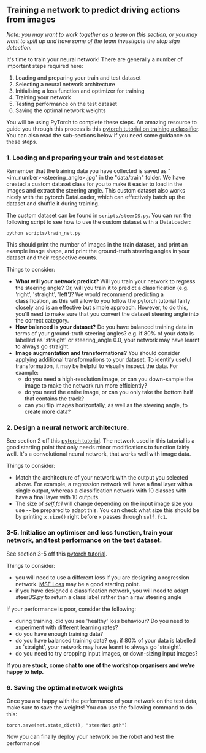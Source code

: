 ## Training a network to predict driving actions from images
_Note: you may want to work together as a team on this section, or you may want to split up and have some of the team investigate the stop sign detection._

It's time to train your neural network! There are generally a number of important steps required here:
1. Loading and preparing your train and test dataset
2. Selecting a neural network architecture
3. Initialising a loss function and optimizer for training
4. Training your network
5. Testing performance on the test dataset
6. Saving the optimal network weights

You will be using PyTorch to complete these steps. An amazing resource to guide you through this process is this [pytorch tutorial on training a classifier](https://pytorch.org/tutorials/beginner/blitz/cifar10_tutorial.html). You can also read the sub-sections below if you need some guidance on these steps.

### 1. Loading and preparing your train and test dataset
Remember that the training data you have collected is saved as "<im_number><steering_angle>.jpg" in the "data/train" folder. We have created a custom dataset class for you to make it easier to load in the images and extract the steering angle. This custom dataset also works nicely with the pytorch DataLoader, which can effectively batch up the dataset and shuffle it during training. 

The custom dataset can be found in ```scripts/steerDS.py```. You can run the following script to see how to use the custom dataset with a DataLoader:

```python scripts/train_net.py```

This should print the number of images in the train dataset, and print an example image shape, and print the ground-truth steering angles in your dataset and their respective counts.

Things to consider:
- **What will your network predict?** Will you train your network to regress the steering angle? Or, will you train it to predict a classification (e.g. 'right', 'straight', 'left')? We would recommend predicting a classification, as this will allow to you follow the pytorch tutorial fairly closely and is an effective but simple approach. However, to do this, you'll need to make sure that you convert the dataset steering angle into the correct category.
- **How balanced is your dataset?** Do you have balanced training data in terms of your ground-truth steering angles? e.g. if 80% of your data is labelled as 'straight' or steering_angle 0.0, your network may have learnt to always go straight.
- **Image augmentation and transformations?** You should consider applying additional transformations to your dataset. To identify useful transformation, it may be helpful to visually inspect the data. For example:
  - do you need a high-resolution image, or can you down-sample the image to make the network run more efficiently?
  - do you need the entire image, or can you only take the bottom half that contains the track?
  - can you flip images horizontally, as well as the steering angle, to create more data?

### 2. Design a neural network architecture.
See section 2 off this [pytorch tutorial](https://pytorch.org/tutorials/beginner/blitz/cifar10_tutorial.html). The network used in this tutorial is a good starting point that only needs minor modifications to function fairly well. It's a convolutional neural network, that works well with image data.

Things to consider:
- Match the architecture of your network with the output you selected above. For example, a regression network will have a final layer with a single output, whereas a classification network with 10 classes with have a final layer with 10 outputs.
- The size of _self.fc1_ will change depending on the input image size you use -- be prepared to adapt this. You can check what size this should be by printing ```x.size()``` right before ```x``` passes through ```self.fc1```.

### 3-5. Initialise an optimiser and loss function, train your network, and test performance on the test dataset. 
See section 3-5 off this [pytorch tutorial](https://pytorch.org/tutorials/beginner/blitz/cifar10_tutorial.html). 

Things to consider:
- you will need to use a different loss if you are designing a regression network. [MSE Loss](https://pytorch.org/docs/stable/generated/torch.nn.MSELoss.html) may be a good starting point.
- if you have designed a classification network, you will need to adapt steerDS.py to return a class label rather than a raw steering angle

If your performance is poor, consider the following:
- during training, did you see 'healthy' loss behaviour? Do you need to experiment with different learning rates?
- do you have enough training data?
- do you have balanced training data? e.g. if 80% of your data is labelled as 'straight', your network may have learnt to always go 'straight'.
- do you need to try cropping input images, or down-sizing input images?

**If you are stuck, come chat to one of the workshop organisers and we're happy to help.**

### 6. Saving the optimal network weights
Once you are happy with the performance of your network on the test data, make sure to save the weights! You can use the following command to do this:

``` torch.save(net.state_dict(), "steerNet.pth") ```

Now you can finally deploy your network on the robot and test the performance!
